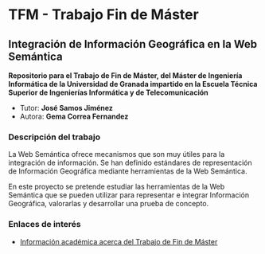 # TFM - Trabajo Fin de Máster
## Integración de Información Geográfica en la Web Semántica

**Repositorio para el Trabajo de Fin de Máster, del Máster de Ingeniería Informática de la Universidad de Granada impartido en la Escuela Técnica Superior de Ingenierías Informática y de Telecomunicación**

- Tutor: **José Samos Jiménez**
- Autora: **Gema Correa Fernandez**

### Descripción del trabajo

La Web Semántica ofrece mecanismos que son muy útiles para la integración de información. Se han definido estándares de representación de Información Geográfica mediante herramientas de la Web Semántica.

En este proyecto se pretende estudiar las herramientas de la Web Semántica que se pueden utilizar para representar e integrar Información Geográfica, valorarlas y desarrollar una prueba de concepto.

### Enlaces de interés

- [Información académica acerca del Trabajo de Fin de Máster](http://masteres.ugr.es/ing-informatica/pages/info_academica/tfm/tfm)
